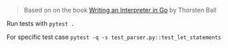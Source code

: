 > Based on on the book [Writing an Interpreter in Go](https://interpreterbook.com) by Thorsten Ball


Run tests with `pytest .`

For specific test case `pytest -q -s test_parser.py::test_let_statements`